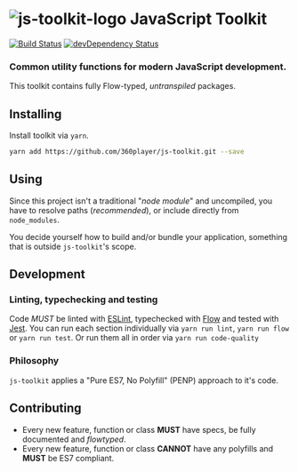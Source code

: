 # ![js-toolkit-logo](https://cdn.rawgit.com/360player/js-toolkit/46ecb33b/js-toolkit--small.svg) JavaScript Toolkit
[![Build Status](https://img.shields.io/travis/360player/js-toolkit.svg?style=flat)](https://travis-ci.org/360player/js-toolkit) [![devDependency Status](https://david-dm.org/360player/js-toolkit/dev-status.svg)](https://david-dm.org/360player/js-toolkit#info=devDependencies)

### Common utility functions for modern JavaScript development.

This toolkit contains fully Flow-typed, _untranspiled_ packages.

## Installing

Install toolkit via `yarn`.
```sh
yarn add https://github.com/360player/js-toolkit.git --save
```

## Using

Since this project isn't a traditional "_node module_" and uncompiled, you have to resolve paths (_recommended_), or include directly from `node_modules`.

You decide yourself how to build and/or bundle your application, something that is outside `js-toolkit`'s scope.

## Development

### Linting, typechecking and testing

Code *MUST* be linted with [ESLint](https://eslint.org/), typechecked with [Flow](https://flowtype.org/) and tested with [Jest](https://facebook.github.io/jest/).
You can run each section individually via `yarn run lint`, `yarn run flow` or `yarn run test`. Or run them all in order via `yarn run code-quality`

### Philosophy

`js-toolkit` applies a "Pure ES7, No Polyfill" (PENP) approach to it's code.

## Contributing

- Every new feature, function or class **MUST** have specs, be fully documented and _flowtyped_.
- Every new feature, function or class **CANNOT** have any polyfills and **MUST** be ES7 compliant.
